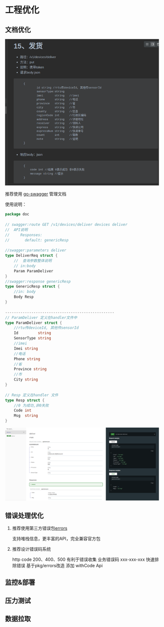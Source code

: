 #  工程优化

## 文档优化
![avatar](./pics/1.png)

推荐使用 [go-swagger](https://github.com/go-swagger/go-swagger) 管理文档

使用说明：
```go
package doc

// swagger:route GET /v1/devices/deliver devices deliver
//  API说明
//     Responses:
//       default: genericResp

//swagger:parameters deliver
type DeliverReq struct {
	//	查询参数整体说明
	// in:body
	Param ParamDeliver
}
//swagger:response genericResp
type GenericResp struct {
	//in: body
	Body Resp
}

--------------------------------------------------
// ParamDeliver 定义在handler文件中
type ParamDeliver struct {
	//rtu传deviceId, 其他传sensorId
	Id         string
	SensorType string
	//imei
	Imei string
	//电话
	Phone string
	//省
	Province string
	//市
	City string
}

// Resp 定义在handler 文件
type Resp struct {
	//0 为成功,非0失败
	Code int
	Msg  string
}
```
![avatar](./pics/2.png)

## 错误处理优化
1.  推荐使用第三方错误包[errors](https://github.com/pkg/errors)
	
	支持堆栈信息，更丰富的API，完全兼容官方包

2.  推荐设计错误码系统

	http code 200、400、500 有利于错误收集
	业务错误码 xxx-xxx-xxx 快速排除错误
	基于pkg/errors改造 添加 withCode Api

## 监控&部署

## 压力测试


## 数据拉取